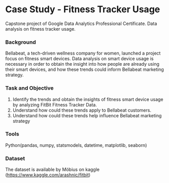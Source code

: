 # Case Study - Fitness Tracker Usage
Capstone project of Google Data Analytics Professional Certificate. Data analysis on fitness tracker usage.
### Background
Bellabeat, a tech-driven wellness company for women, launched a project focus on fitness smart devices. Data analysis on smart device usage is necessary in order to obtain the insight into how people are already using their smart devices, and how these trends could inform Bellabeat marketing strategy.
### Task and Objective
1. Identify the trends and obtain the insights of fitness smart device usage by analyzing FitBit Fitness Tracker Data.
2. Understand how could these trends apply to Bellabeat customers.
3. Understand how could these trends help influence Bellabeat marketing strategy
### Tools
Python(pandas, numpy, statsmodels, datetime, matplotlib, seaborn)
### Dataset
The dataset is available by Möbius on kaggle (https://www.kaggle.com/arashnic/fitbit)
